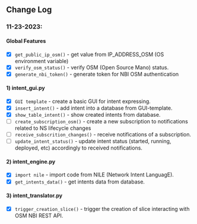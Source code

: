 ## Change Log

### 11-23-2023:
#### Global Features
- [x] `get_public_ip_osm()` - get value from IP_ADDRESS_OSM (OS environment variable)  
- [x] `verify_osm_status()` - verify OSM (Open Source Mano) status.
- [x] `generate_nbi_token()` - generate token for NBI OSM authentication

####  1) intent_gui.py
- [x] `GUI template` - create a basic GUI for intent expressing.
- [X] `insert_intent()` - add intent into a database from GUI-template.
- [X] `show_table_intent()` - show created intents from database.
- [ ] `create_subscription_osm()` - create a new subscription to notifications related to NS lifecycle changes
- [ ] `receive_subscrition_changes()` - receive notifications of a subscription.
- [ ] `update_intent_status()` - update intent status (started, running, deployed, etc) accordingly to
received notifications.

####  2) intent_engine.py
- [X] `import nile` - import code from NILE (Network Intent LanguagE).
- [X] `get_intents_data()` - get intents data from database.

####  3) intent_translator.py
- [X] `trigger_creation_slice()` - trigger the creation of slice interacting 
with OSM NBI REST API.

